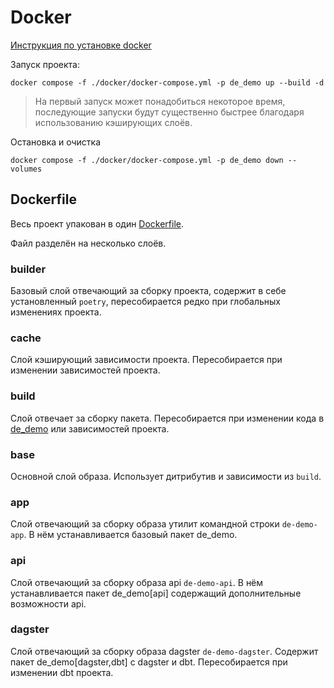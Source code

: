 # Docker
[Инструкция по установке docker](https://docs.docker.com/get-started/get-docker/)

Запуск проекта:
```shell
docker compose -f ./docker/docker-compose.yml -p de_demo up --build -d
```
> На первый запуск может понадобиться некоторое время, последующие запуски будут существенно 
> быстрее благодаря использованию кэширующих слоёв.

Остановка и очистка
```shell
docker compose -f ./docker/docker-compose.yml -p de_demo down --volumes
```

## Dockerfile
Весь проект упакован в один [Dockerfile](de-demo.dockerfile).

Файл разделён на несколько слоёв.
### builder
Базовый слой отвечающий за сборку проекта, содержит в себе установленный `poetry`, 
пересобирается редко при глобальных изменениях проекта.

### cache
Слой кэширующий зависимости проекта. Пересобирается при изменении зависимостей проекта.

### build
Слой отвечает за сборку пакета. Пересобирается при изменении кода в [de_demo](..\de_demo) 
или зависимостей проекта.

### base
Основной слой образа. Использует дитрибутив и зависимости из `build`.

### app
Слой отвечающий за сборку образа утилит командной строки `de-demo-app`. 
В нём устанавливается базовый пакет de_demo.

### api
Слой отвечающий за сборку образа api `de-demo-api`.
В нём устанавливается пакет de_demo[api] содержащий дополнительные возможности api.

### dagster
Слой отвечающий за сборку образа dagster `de-demo-dagster`. 
Содержит пакет de_demo[dagster,dbt] c dagster  и dbt.
Пересобирается при изменении dbt проекта.
